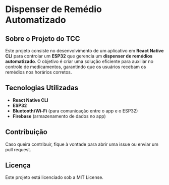 # Dispenser de Remédio Automatizado

## Sobre o Projeto do TCC

Este projeto consiste no desenvolvimento de um aplicativo em **React Native CLI** para controlar um **ESP32** que gerencia um **dispenser de remédios automatizado**. O objetivo é criar uma solução eficiente para auxiliar no controle de medicamentos, garantindo que os usuários recebam os remédios nos horários corretos.

## Tecnologias Utilizadas

- **React Native CLI**
- **ESP32**
- **Bluetooth/Wi-Fi** (para comunicação entre o app e o ESP32)
- **Firebase** (armazenamento de dados no app)

## Contribuição

Caso queira contribuir, fique à vontade para abrir uma issue ou enviar um pull request.

## Licença

Este projeto está licenciado sob a MIT License.
